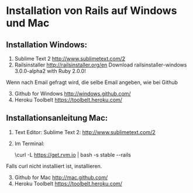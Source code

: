 # Installation von Rails auf Windows und Mac

## Installation Windows:


1. Sublime Text 2	http://www.sublimetext.com/2	
2. Railsinstaller	http://railsinstaller.org/en	Download railsinstaller-windows 3.0.0-alpha2 with Ruby 2.0.0! 

Wenn nach Email gefragt wird, die selbe Email angeben, wie bei Github

3. Github for Windows		http://windows.github.com/
4. Heroku Toolbelt	https://toolbelt.heroku.com/

## Installationsanleitung Mac:

1. Text Editor: Sublime Text 2: http://www.sublimetext.com/2

2. Im Terminal:

    \curl -L https://get.rvm.io | bash -s stable --rails

Falls curl nicht installiert ist, installieren.

3. Github for Mac   http://mac.github.com/
4. Heroku Toolbelt  https://toolbelt.heroku.com/
